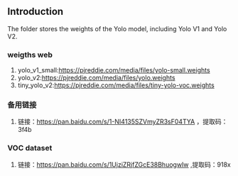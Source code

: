 ## Introduction

The folder stores the weights of the Yolo model, including Yolo V1 and Yolo V2.

### weigths web

1. yolo_v1_small:https://pjreddie.com/media/files/yolo-small.weights
2. yolo_v2:https://pjreddie.com/media/files/yolo.weights
3. tiny_yolo_v2:https://pjreddie.com/media/files/tiny-yolo-voc.weights

### 备用链接

1. 链接：https://pan.baidu.com/s/1-NI4135SZVmyZR3sF04TYA ，提取码：3f4b 

### VOC dataset

1. 链接：https://pan.baidu.com/s/1UjziZRjfZGcE38BhuogwIw ,提取码：918x 

